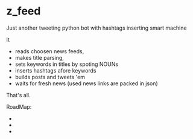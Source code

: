# z_feed
Just another tweeting python bot with hashtags inserting smart machine

It 
* reads choosen news feeds, 
* makes title parsing,
* sets keywords in titles by spoting NOUNs
* inserts hashtags afore keywords
* builds posts and tweets 'em
* waits for fresh news (used news links are packed in json) 

That's all.

RoadMap:

*
*
*
